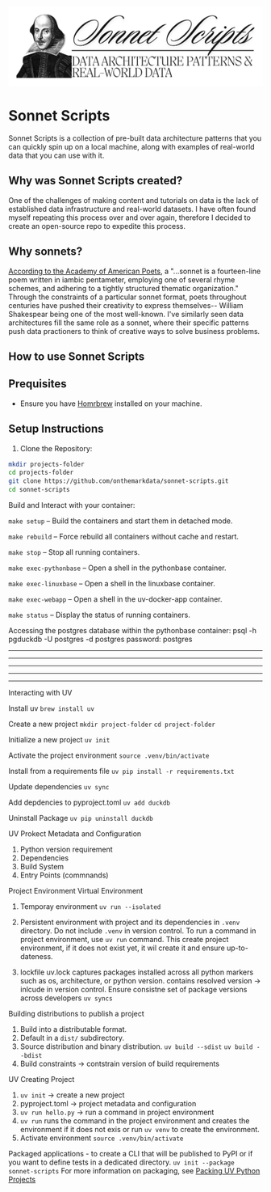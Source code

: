 ![](./assets/images/sonnet_scripts_banner.png)
# Sonnet Scripts
Sonnet Scripts is a collection of pre-built data architecture patterns that you can quickly spin up on a local machine, along with examples of real-world data that you can use with it.

## Why was Sonnet Scripts created?
One of the challenges of making content and tutorials on data is the lack of established data infrastructure and real-world datasets. I have often found myself repeating this process over and over again, therefore I decided to create an open-source repo to expedite this process.

## Why sonnets?
[According to the Academy of American Poets](https://poets.org/glossary/sonnet), a "...sonnet is a fourteen-line poem written in iambic pentameter, employing one of several rhyme schemes, and adhering to a tightly structured thematic organization." Through the constraints of a particular sonnet format, poets throughout centuries have pushed their creativity to express themselves-- William Shakespear being one of the most well-known. I've similarly seen data architectures fill the same role as a sonnet, where their specific patterns push data practioners to think of creative ways to solve business problems.



## How to use Sonnet Scripts


## Prequisites
- Ensure you have [Homrbrew](https://brew.sh/) installed on your machine.

## Setup Instructions

1. Clone the Repository:
```bash
mkdir projects-folder
cd projects-folder
git clone https://github.com/onthemarkdata/sonnet-scripts.git
cd sonnet-scripts
```

Build and Interact with your container:

`make setup` – Build the containers and start them in detached mode.

`make rebuild` – Force rebuild all containers without cache and restart.

`make stop` – Stop all running containers.

`make exec-pythonbase` – Open a shell in the pythonbase container.

`make exec-linuxbase` – Open a shell in the linuxbase container.

`make exec-webapp` – Open a shell in the uv-docker-app container.

`make status` – Display the status of running containers.


Accessing the postgres database within the pythonbase container:
psql -h pgduckdb -U postgres -d postgres
password: postgres

____________________________________________________________________________________
____________________________________________________________________________________
____________________________________________________________________________________
____________________________________________________________________________________
____________________________________________________________________________________











Interacting with UV

Install uv
`brew install uv`

Create a new project
`mkdir project-folder`
`cd project-folder`

Initialize a new project
`uv init`

Activate the project environment
`source .venv/bin/activate`

Install from a requirements file
`uv pip install -r requirements.txt`

Update dependencies
`uv sync`


Add depdencies to pyproject.toml
`uv add duckdb`

Uninstall Package
`uv pip uninstall duckdb`


UV Prokect Metadata and Configuration
1. Python version requirement
2. Dependencies
3. Build System
4. Entry Points (commnands)

Project Environment
Virtual Environment

1. Temporay environment
`uv run --isolated`

2. Persistent environment with project and its dependencies in `.venv` directory.
   Do not include `.venv` in version control. To run a command in project environment, use `uv run` command.
   This create project environment, if it does not exist yet, it wil create it and ensure up-to-dateness.

3. lockfile
    uv.lock captures packages installed across all python markers such as os, architecture, or python version.
    contains resolved version -> inlcude in version control.
    Ensure consistne set of package versions across developers
    `uv syncs`

Building distributions to publish a project

1. Build into a distributable format.
2. Default in a `dist/` subdirectory.
3. Source distribution and binary distribution.
    `uv build --sdist`
    `uv build --bdist`
4. Build constraints -> contstrain version of build requirements

UV Creating Project

1. `uv init` -> create a new project
2. pyproject.toml -> project metadata and configuration
3. `uv run hello.py` -> run a command in project environment
4. `uv run` runs the command in the project environment and creates the environment if it does not exis or run `uv venv` to create the environment.
5. Activate environment `source .venv/bin/activate`

Packaged applications - to create a CLI that will be published to PyPI or if you want to define tests in a dedicated directory.
`uv init --package sonnet-scripts`
For more information on packaging, see [Packing UV Python Projects](https://docs.astral.sh/uv/concepts/projects/init/#packaged-applications)
